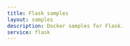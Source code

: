 ```yaml
---
title: Flask samples
layout: samples
description: Docker samples for Flask.
service: flask
---
```



